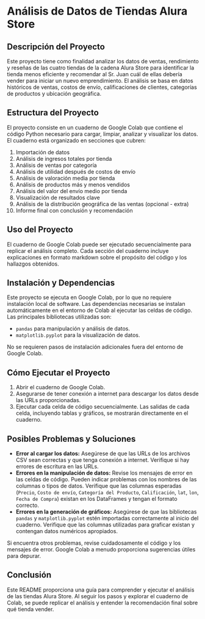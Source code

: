# Análisis de Datos de Tiendas Alura Store

## Descripción del Proyecto

Este proyecto tiene como finalidad analizar los datos de ventas, rendimiento y reseñas de las cuatro tiendas de la cadena Alura Store para identificar la tienda menos eficiente y recomendar al Sr. Juan cuál de ellas debería vender para iniciar un nuevo emprendimiento. El análisis se basa en datos históricos de ventas, costos de envío, calificaciones de clientes, categorías de productos y ubicación geográfica.

## Estructura del Proyecto

El proyecto consiste en un cuaderno de Google Colab que contiene el código Python necesario para cargar, limpiar, analizar y visualizar los datos. El cuaderno está organizado en secciones que cubren:

1.  Importación de datos
2.  Análisis de ingresos totales por tienda
3.  Análisis de ventas por categoría
4.  Análisis de utilidad después de costos de envío
5.  Análisis de valoración media por tienda
6.  Análisis de productos más y menos vendidos
7.  Análisis del valor del envío medio por tienda
8.  Visualización de resultados clave
9.  Análisis de la distribución geográfica de las ventas (opcional - extra)
10. Informe final con conclusión y recomendación

## Uso del Proyecto

El cuaderno de Google Colab puede ser ejecutado secuencialmente para replicar el análisis completo. Cada sección del cuaderno incluye explicaciones en formato markdown sobre el propósito del código y los hallazgos obtenidos.

## Instalación y Dependencias

Este proyecto se ejecuta en Google Colab, por lo que no requiere instalación local de software. Las dependencias necesarias se instalan automáticamente en el entorno de Colab al ejecutar las celdas de código. Las principales bibliotecas utilizadas son:

*   `pandas` para manipulación y análisis de datos.
*   `matplotlib.pyplot` para la visualización de datos.

No se requieren pasos de instalación adicionales fuera del entorno de Google Colab.

## Cómo Ejecutar el Proyecto

1.  Abrir el cuaderno de Google Colab.
2.  Asegurarse de tener conexión a internet para descargar los datos desde las URLs proporcionadas.
3.  Ejecutar cada celda de código secuencialmente. Las salidas de cada celda, incluyendo tablas y gráficos, se mostrarán directamente en el cuaderno.

## Posibles Problemas y Soluciones

*   **Error al cargar los datos:** Asegúrese de que las URLs de los archivos CSV sean correctas y que tenga conexión a internet. Verifique si hay errores de escritura en las URLs.
*   **Errores en la manipulación de datos:** Revise los mensajes de error en las celdas de código. Pueden indicar problemas con los nombres de las columnas o tipos de datos. Verifique que las columnas esperadas (`Precio`, `Costo de envío`, `Categoría del Producto`, `Calificación`, `lat`, `lon`, `Fecha de Compra`) existan en los DataFrames y tengan el formato correcto.
*   **Errores en la generación de gráficos:** Asegúrese de que las bibliotecas `pandas` y `matplotlib.pyplot` estén importadas correctamente al inicio del cuaderno. Verifique que las columnas utilizadas para graficar existan y contengan datos numéricos apropiados.

Si encuentra otros problemas, revise cuidadosamente el código y los mensajes de error. Google Colab a menudo proporciona sugerencias útiles para depurar.

## Conclusión

Este README proporciona una guía para comprender y ejecutar el análisis de las tiendas Alura Store. Al seguir los pasos y explorar el cuaderno de Colab, se puede replicar el análisis y entender la recomendación final sobre qué tienda vender.


